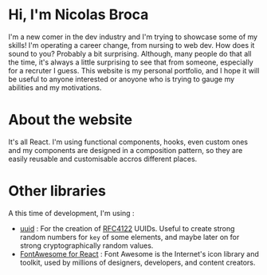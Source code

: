 # Hi, I'm Nicolas Broca
I'm a new comer in the dev industry and I'm trying to showcase some of my skills! I'm operating a career change, from nursing to web dev. How does it sound to you? Probably a bit surprising. Although, many people do that all the time, it's always a little surprising to see that from someone, especially for a recruter I guess. This website is my personal portfolio, and I hope it will be useful to anyone interested or anoyone who is trying to gauge my abilities and my motivations.

# About the website
It's all React. I'm using functional components, hooks, even custom ones and my components are designed in a composition pattern, so they are easily reusable and customisable accros different places. 

# Other libraries
A this time of development, I'm using :
* [uuid](https://github.com/uuidjs/uuid) : For the creation of [RFC4122](https://www.ietf.org/rfc/rfc4122.txt) UUIDs. Useful to create strong random numbers for `key` of some elements, and maybe later on for strong cryptographically random values.
* [FontAwesome for React](https://fontawesome.com/v5/docs/web/use-with/react) : Font Awesome is the Internet's icon library and toolkit, used by millions of designers, developers, and content creators.